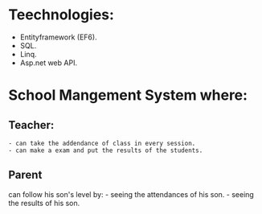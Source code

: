 # Teechnologies:
  - Entityframework (EF6). 
  - SQL.
  - Linq.
  - Asp.net web API.

# School Mangement System where:
## Teacher:
    - can take the addendance of class in every session.
    - can make a exam and put the results of the students.
## Parent
can follow his son's level by:
    - seeing the attendances of his son.
    - seeing the results of his son.
